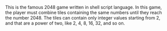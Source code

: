 This is the famous 2048 game written in shell script language. 
In this game, the player must combine tiles containing the same numbers until they reach the number 2048. 
The tiles can contain only integer values starting from 2, and that are a power of two, like 2, 4, 8, 16, 32, and so on. 
